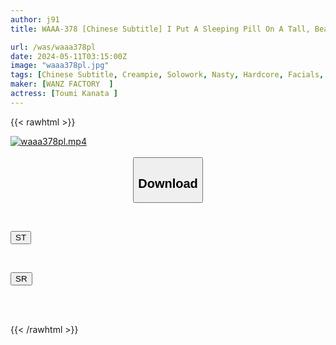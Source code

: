 ```yaml
---
author: j91
title: WAAA-378 [Chinese Subtitle] I Put A Sleeping Pill On A Tall, Beautiful-legged Office Lady (subordinate) Who Looks Down On Me, And I Force Her Into A Shared Room. I Lick Her All Over From Face To Toe, And Then She Fucks Me And Fucks Me And Gives Me A Creampie Rape. Kanata Toumi

url: /was/waaa378pl
date: 2024-05-11T03:15:00Z
image: "waaa378pl.jpg"
tags: [Chinese Subtitle, Creampie, Solowork, Nasty, Hardcore, Facials, Abuse, Tall	]
maker: [WANZ FACTORY  ]
actress: [Toumi Kanata ]
---
```



{{< rawhtml >}}

<div class="video" data-videoid="b7MjoR7OWWfP9ad">
    <a href="javascript:;">
        <img src="/was/waaa378pl/waaa378pl.jpg" width="WIDTH" height="HEIGHT" alt="waaa378pl.mp4" loading="lazy">
    </a>
</div>

<script type="text/javascript" src="https://j91.asia/asset/on-demand-st.js"></script>

<br>
  <link rel="stylesheet" href="https://j91.asia/asset/bs5.css">
  
  <center>
  <button class="btn btn-primary" type="button" data-bs-toggle="collapse" data-bs-target=".multi-collapse" aria-expanded="false" aria-controls="multiCollapseExample1 multiCollapseExample2"><h2>Download</h2></button></center>
</p>
<div class="row">
  <div class="col">
    <div class="collapse multi-collapse" id="multiCollapseExample1">
      <div class="card card-body">
	      	      <br>
<div class="buttons">  
<p><a href="https://streamtape.to/v/b7MjoR7OWWfP9ad" target="_blank"><button class="btn-hover color-3"><i class="fa fa-download"></i> ST</button></a></p></div>
    </div>
  </div>
</div>
  <div class="col">
    <div class="collapse multi-collapse" id="multiCollapseExample2">
      <div class="card card-body">
	      <br>
<div class="buttons">
<p><a href="https://rubystm.com/qb205gp7ut6z" target="_blank"><button class="btn-hover color-9"><i class="fa fa-download"></i> SR</button></a></p></div>
<br><br>
      </div>
    </div>
  </div>
</div>

{{< /rawhtml >}}